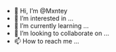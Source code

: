 - 👋 Hi, I’m @Mxntey
- 👀 I’m interested in ...
- 🌱 I’m currently learning ...
- 💞️ I’m looking to collaborate on ...
- 📫 How to reach me ...

<!---
Mxntey/Mxntey is a ✨ special ✨ repository because its `README.md` (this file) appears on your GitHub profile.
You can click the Preview link to take a look at your changes.
--->
